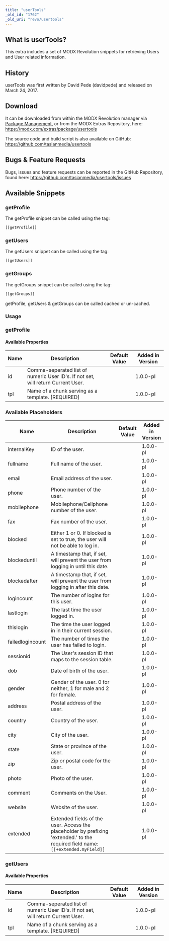 ```yaml
---
title: "userTools"
_old_id: "1762"
_old_uri: "revo/usertools"
---
```


## What is userTools?

This extra includes a set of MODX Revolution snippets for retrieving Users and User related information.

## History

userTools was first written by David Pede (davidpede) and released on March 24, 2017.

## Download

It can be downloaded from within the MODX Revolution manager via [Package Management](display/revolution20/Installing+a+Package), or from the MODX Extras Repository, here: <https://modx.com/extras/package/usertools>

The source code and build script is also available on GitHub: <https://github.com/tasianmedia/usertools>

## Bugs & Feature Requests

Bugs, issues and feature requests can be reported in the GitHub Repository, found here: <https://github.com/tasianmedia/usertools/issues>

## Available Snippets

### getProfile

The getProfile snippet can be called using the tag:

``` php
[[getProfile]]
```

### getUsers

The getUsers snippet can be called using the tag:

``` php
[[getUsers]]
```

### getGroups

The getGroups snippet can be called using the tag:

``` php
[[getGroups]]
```

getProfile, getUsers & getGroups can be called cached or un-cached.

### Usage

### getProfile

#### Available Properties

| Name | Description                                                                      | Default Value | Added in Version |
| ---- | -------------------------------------------------------------------------------- | ------------- | ---------------- |
| id   | Comma-seperated list of numeric User ID's. If not set, will return Current User. |               | 1.0.0-pl         |
| tpl  | Name of a chunk serving as a template. \[REQUIRED\]                              |               | 1.0.0-pl         |

### Available Placeholders

| Name             | Description                                                                                                                      | Default Value | Added in Version |
| ---------------- | -------------------------------------------------------------------------------------------------------------------------------- | ------------- | ---------------- |
| internalKey      | ID of the user.                                                                                                                  |               | 1.0.0-pl         |
| fullname         | Full name of the user.                                                                                                           |               | 1.0.0-pl         |
| email            | Email address of the user.                                                                                                       |               | 1.0.0-pl         |
| phone            | Phone number of the user.                                                                                                        |               | 1.0.0-pl         |
| mobilephone      | Mobilephone/Cellphone number of the user.                                                                                        |               | 1.0.0-pl         |
| fax              | Fax number of the user.                                                                                                          |               | 1.0.0-pl         |
| blocked          | Either 1 or 0. If blocked is set to true, the user will not be able to log in.                                                   |               | 1.0.0-pl         |
| blockeduntil     | A timestamp that, if set, will prevent the user from logging in until this date.                                                 |               | 1.0.0-pl         |
| blockedafter     | A timestamp that, if set, will prevent the user from logging in after this date.                                                 |               | 1.0.0-pl         |
| logincount       | The number of logins for this user.                                                                                              |               | 1.0.0-pl         |
| lastlogin        | The last time the user logged in.                                                                                                |               | 1.0.0-pl         |
| thislogin        | The time the user logged in in their current session.                                                                            |               | 1.0.0-pl         |
| failedlogincount | The number of times the user has failed to login.                                                                                |               | 1.0.0-pl         |
| sessionid        | The User's session ID that maps to the session table.                                                                            |               | 1.0.0-pl         |
| dob              | Date of birth of the user.                                                                                                       |               | 1.0.0-pl         |
| gender           | Gender of the user. 0 for neither, 1 for male and 2 for female.                                                                  |               | 1.0.0-pl         |
| address          | Postal address of the user.                                                                                                      |               | 1.0.0-pl         |
| country          | Country of the user.                                                                                                             |               | 1.0.0-pl         |
| city             | City of the user.                                                                                                                |               | 1.0.0-pl         |
| state            | State or province of the user.                                                                                                   |               | 1.0.0-pl         |
| zip              | Zip or postal code for the user.                                                                                                 |               | 1.0.0-pl         |
| photo            | Photo of the user.                                                                                                               |               | 1.0.0-pl         |
| comment          | Comments on the User.                                                                                                            |               | 1.0.0-pl         |
| website          | Website of the user.                                                                                                             |               | 1.0.0-pl         |
| extended         | Extended fields of the user. Access the placeholder by prefixing 'extended.' to the required field name: `[[+extended.myField]]` |               | 1.0.0-pl         |

### getUsers

#### Available Properties

| Name | Description                                                                      | Default Value | Added in Version |
| ---- | -------------------------------------------------------------------------------- | ------------- | ---------------- |
| id   | Comma-seperated list of numeric User ID's. If not set, will return Current User. |               | 1.0.0-pl         |
| tpl  | Name of a chunk serving as a template. \[REQUIRED\]                              |               | 1.0.0-pl         |
